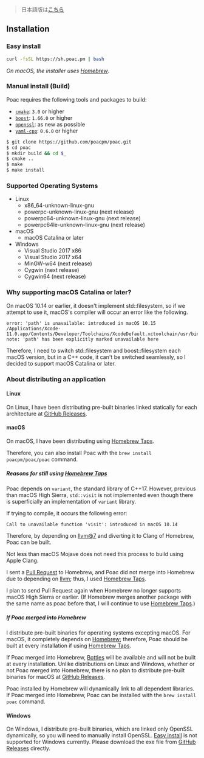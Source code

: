 > 日本語版は[こちら](https://doc.poac.pm/ja/getting-started/installation.html)

## Installation

### Easy install
```bash
curl -fsSL https://sh.poac.pm | bash
```
*On macOS, the installer uses [Homebrew](https://github.com/Homebrew/brew)*.

### Manual install (Build)
Poac requires the following tools and packages to build:
* [`cmake`](https://github.com/Kitware/CMake): `3.0` or higher
* [`boost`](https://github.com/boostorg): `1.66.0` or higher
* [`openssl`](https://github.com/openssl/openssl): as new as possible
* [`yaml-cpp`](https://github.com/jbeder/yaml-cpp): `0.6.0` or higher

```bash
$ git clone https://github.com/poacpm/poac.git
$ cd poac
$ mkdir build && cd $_
$ cmake ..
$ make
$ make install
```

### Supported Operating Systems
* Linux
    * x86_64-unknown-linux-gnu
    * powerpc-unknown-linux-gnu (next release)
    * powerpc64-unknown-linux-gnu (next release)
    * powerpc64le-unknown-linux-gnu (next release)
* macOS
    * macOS Catalina or later
* Windows
    * Visual Studio 2017 x86
    * Visual Studio 2017 x64
    * MinGW-w64 (next release)
    * Cygwin (next release)
    * Cygwin64 (next release)

### Why supporting macOS Catalina or later?
On macOS 10.14 or earlier, it doesn't implement std::filesystem, so if we attempt to use it, macOS's compiler will occur an error like the following.

```
error: 'path' is unavailable: introduced in macOS 10.15
/Applications/Xcode-11.0.app/Contents/Developer/Toolchains/XcodeDefault.xctoolchain/usr/bin/../include/c++/v1/filesystem:739:24:
note: 'path' has been explicitly marked unavailable here
```

Therefore, I need to switch std::filesystem and boost::filesystem each macOS version, but in a C++ code, it can't be switched seamlessly, so I decided to support macOS Catalina or later.

### About distributing an application
#### Linux
On Linux, I have been distributing pre-built binaries linked statically for each architecture at [GitHub Releases](https://github.com/poacpm/poac/releases).

#### macOS
On macOS, I have been distributing using [Homebrew Taps](https://docs.brew.sh/Taps).

Therefore, you can also install Poac with the `brew install poacpm/poac/poac` command.

##### Reasons for still using [Homebrew Taps](https://docs.brew.sh/Taps)
Poac depends on `variant`, the standard library of C++17.
However, previous than macOS High Sierra, `std::visit` is not implemented even though there is superficially an implementation of `variant` library.

If trying to compile, it occurs the following error:

```
Call to unavailable function 'visit': introduced in macOS 10.14
```

Therefore, by depending on [llvm@7](https://formulae.brew.sh/formula/llvm@7) and diverting it to Clang of Homebrew, Poac can be built.

Not less than macOS Mojave does not need this process to build using Apple Clang.

I sent a [Pull Request](https://github.com/Homebrew/homebrew-core/pull/36880#issuecomment-462224649) to Homebrew, and Poac did not merge into Homebrew due to depending on [llvm](https://formulae.brew.sh/formula/llvm); thus, I used [Homebrew Taps](https://docs.brew.sh/Taps).

I plan to send Pull Request again when Homebrew no longer supports macOS High Sierra or earlier.
(If Homebrew merges another package with the same name as poac before that, I will continue to use [Homebrew Taps](https://docs.brew.sh/Taps).)

##### If Poac merged into Homebrew
I distribute pre-built binaries for operating systems excepting macOS.
For macOS, it completely depends on [Homebrew](https://github.com/Homebrew/brew); therefore, Poac should be built at every installation if using [Homebrew Taps](https://docs.brew.sh/Taps).

If Poac merged into Homebrew, [Bottles](https://docs.brew.sh/Bottles) will be available and will not be built at every installation.
Unlike distributions on Linux and Windows, whether or not Poac merged into Homebrew, there is no plan to distribute pre-built binaries for macOS at [GitHub Releases](https://github.com/poacpm/poac/releases).

Poac installed by Homebrew will dynamically link to all dependent libraries.
If Poac merged into Homebrew, Poac can be installed with the `brew install poac` command.

#### Windows
On Windows, I distribute pre-built binaries, which are linked only OpenSSL dynamically, so you will need to manually install OpenSSL.
[Easy install](#easy-install) is not supported for Windows currently.
Please download the exe file from [GitHub Releases](https://github.com/poacpm/poac/releases) directly.
